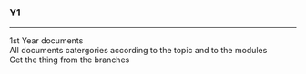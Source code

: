 ### Y1
---
1st Year documents <br>
All documents catergories according to the topic and to the modules<br>
Get the thing from the branches
